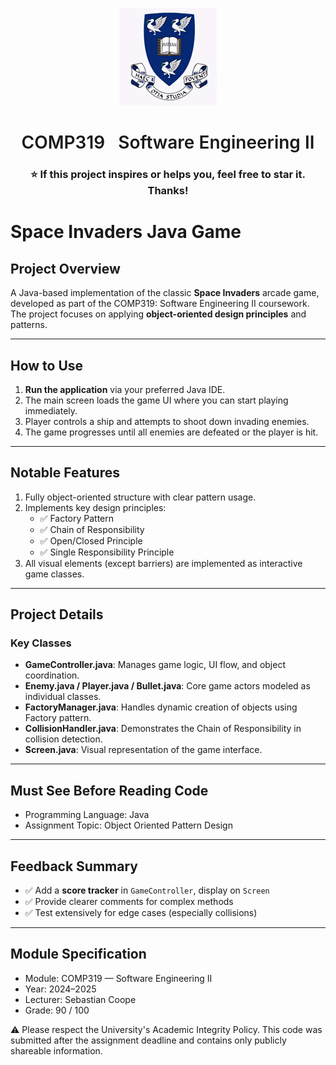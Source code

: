 <p align="center">
  <a href="https://www.liverpool.ac.uk/" target="blank">
    <img src="Liverpool_logo.png" alt="Logo" height="156">
  </a>
</p>

<h1 align="center" style="font-weight: 600">COMP319 &nbsp;&nbsp;Software Engineering II</h1>
<h3 align="center">⭐ If this project inspires or helps you, feel free to star it. Thanks!</h3>

# Space Invaders Java Game

## Project Overview

A Java-based implementation of the classic **Space Invaders** arcade game, developed as part of the COMP319: Software Engineering II coursework. The project focuses on applying **object-oriented design principles** and patterns.

---

## How to Use

1. **Run the application** via your preferred Java IDE.
2. The main screen loads the game UI where you can start playing immediately.
3. Player controls a ship and attempts to shoot down invading enemies.
4. The game progresses until all enemies are defeated or the player is hit.

---

## Notable Features

1. Fully object-oriented structure with clear pattern usage.
2. Implements key design principles:
   - ✅ Factory Pattern
   - ✅ Chain of Responsibility
   - ✅ Open/Closed Principle
   - ✅ Single Responsibility Principle
3. All visual elements (except barriers) are implemented as interactive game classes.

---

## Project Details

### Key Classes

- **GameController.java**: Manages game logic, UI flow, and object coordination.
- **Enemy.java / Player.java / Bullet.java**: Core game actors modeled as individual classes.
- **FactoryManager.java**: Handles dynamic creation of objects using Factory pattern.
- **CollisionHandler.java**: Demonstrates the Chain of Responsibility in collision detection.
- **Screen.java**: Visual representation of the game interface.

---

## Must See Before Reading Code

* Programming Language: Java
* Assignment Topic: Object Oriented Pattern Design

---

## Feedback Summary

- ✅ Add a **score tracker** in `GameController`, display on `Screen`
- ✅ Provide clearer comments for complex methods
- ✅ Test extensively for edge cases (especially collisions)

---

## Module Specification

* Module: COMP319 — Software Engineering II
* Year: 2024–2025
* Lecturer: Sebastian Coope
* Grade: 90 / 100

⚠ Please respect the University's Academic Integrity Policy. This code was submitted after the assignment deadline and contains only publicly shareable information.
